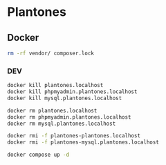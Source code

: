 Plantones
=========



## Docker

```bash
rm -rf vendor/ composer.lock
```

### DEV

```bash
docker kill plantones.localhost
docker kill phpmyadmin.plantones.localhost
docker kill mysql.plantones.localhost

docker rm plantones.localhost
docker rm phpmyadmin.plantones.localhost
docker rm mysql.plantones.localhost

docker rmi -f plantones-plantones.localhost
docker rmi -f plantones-mysql.plantones.localhost

```

```bash
docker compose up -d

```
